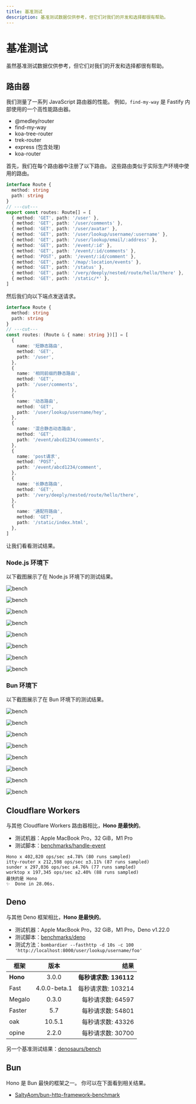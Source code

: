 ```yaml
---
title: 基准测试
description: 基准测试数据仅供参考，但它们对我们的开发和选择都很有帮助。
---
```

# 基准测试

虽然基准测试数据仅供参考，但它们对我们的开发和选择都很有帮助。

## 路由器

我们测量了一系列 JavaScript 路由器的性能。
例如，`find-my-way` 是 Fastify 内部使用的一个高性能路由器。

- @medley/router
- find-my-way
- koa-tree-router
- trek-router
- express (包含处理)
- koa-router

首先，我们在每个路由器中注册了以下路由。
这些路由类似于实际生产环境中使用的路由。

```ts twoslash
interface Route {
  method: string
  path: string
}
// ---cut---
export const routes: Route[] = [
  { method: 'GET', path: '/user' },
  { method: 'GET', path: '/user/comments' },
  { method: 'GET', path: '/user/avatar' },
  { method: 'GET', path: '/user/lookup/username/:username' },
  { method: 'GET', path: '/user/lookup/email/:address' },
  { method: 'GET', path: '/event/:id' },
  { method: 'GET', path: '/event/:id/comments' },
  { method: 'POST', path: '/event/:id/comment' },
  { method: 'GET', path: '/map/:location/events' },
  { method: 'GET', path: '/status' },
  { method: 'GET', path: '/very/deeply/nested/route/hello/there' },
  { method: 'GET', path: '/static/*' },
]
```

然后我们向以下端点发送请求。

```ts twoslash
interface Route {
  method: string
  path: string
}
// ---cut---
const routes: (Route & { name: string })[] = [
  {
    name: '短静态路由',
    method: 'GET',
    path: '/user',
  },
  {
    name: '相同前缀的静态路由',
    method: 'GET',
    path: '/user/comments',
  },
  {
    name: '动态路由',
    method: 'GET',
    path: '/user/lookup/username/hey',
  },
  {
    name: '混合静态动态路由',
    method: 'GET',
    path: '/event/abcd1234/comments',
  },
  {
    name: 'post请求',
    method: 'POST',
    path: '/event/abcd1234/comment',
  },
  {
    name: '长静态路由',
    method: 'GET',
    path: '/very/deeply/nested/route/hello/there',
  },
  {
    name: '通配符路由',
    method: 'GET',
    path: '/static/index.html',
  },
]
```

让我们看看测试结果。

### Node.js 环境下

以下截图展示了在 Node.js 环境下的测试结果。

![bench](/images/bench01.png)

![bench](/images/bench02.png)

![bench](/images/bench03.png)

![bench](/images/bench04.png)

![bench](/images/bench05.png)

![bench](/images/bench06.png)

![bench](/images/bench07.png)

![bench](/images/bench08.png)

### Bun 环境下

以下截图展示了在 Bun 环境下的测试结果。

![bench](/images/bench09.png)

![bench](/images/bench10.png)

![bench](/images/bench11.png)

![bench](/images/bench12.png)

![bench](/images/bench13.png)

![bench](/images/bench14.png)

![bench](/images/bench15.png)

![bench](/images/bench16.png)

## Cloudflare Workers

与其他 Cloudflare Workers 路由器相比，**Hono 是最快的**。

- 测试机器：Apple MacBook Pro，32 GiB，M1 Pro
- 测试脚本：[benchmarks/handle-event](https://github.com/honojs/hono/tree/main/benchmarks/handle-event)

```
Hono x 402,820 ops/sec ±4.78% (80 runs sampled)
itty-router x 212,598 ops/sec ±3.11% (87 runs sampled)
sunder x 297,036 ops/sec ±4.76% (77 runs sampled)
worktop x 197,345 ops/sec ±2.40% (88 runs sampled)
最快的是 Hono
✨  Done in 28.06s.
```

## Deno

与其他 Deno 框架相比，**Hono 是最快的**。

- 测试机器：Apple MacBook Pro，32 GiB，M1 Pro，Deno v1.22.0
- 测试脚本：[benchmarks/deno](https://github.com/honojs/hono/tree/main/benchmarks/deno)
- 测试方法：`bombardier --fasthttp -d 10s -c 100 'http://localhost:8000/user/lookup/username/foo'`

| 框架      |    版本     |                  结果 |
| --------- | :----------: | -------------------: |
| **Hono**  |    3.0.0     | **每秒请求数: 136112** |
| Fast      | 4.0.0-beta.1 |     每秒请求数: 103214 |
| Megalo    |    0.3.0     |      每秒请求数: 64597 |
| Faster    |     5.7      |      每秒请求数: 54801 |
| oak       |    10.5.1    |      每秒请求数: 43326 |
| opine     |    2.2.0     |      每秒请求数: 30700 |

另一个基准测试结果：[denosaurs/bench](https://github.com/denosaurs/bench)

## Bun

Hono 是 Bun 最快的框架之一。
你可以在下面看到相关结果。

- [SaltyAom/bun-http-framework-benchmark](https://github.com/SaltyAom/bun-http-framework-benchmark)

